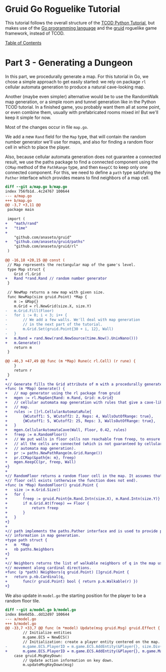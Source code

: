 # Gruid Go Roguelike Tutorial

This tutorial follows the overall structure of the [TCOD Python
Tutorial](http://rogueliketutorials.com/tutorials/tcod/v2), but makes use of
the [Go programming language](https://golang.org/) and the
[gruid](https://github.com/anaseto/gruid) roguelike game framework, instead of
TCOD.

[Table of Contents](https://github.com/anaseto/gruid-rltuto)

# Part 3 - Generating a Dungeon

In this part, we procedurally generate a map. For this tutorial in Go, we chose
a simple approach to get easily started: we rely on package `rl` cellular
automata generation to produce a natural cave-looking map.

Another (maybe even simpler) alternative would be to use the RandomWalk map
generation, or a simple room and tunnel generation like in the Python TCOD
tutorial. In a finished game, you probably want them all at some point, or even
combine them, usually with prefabricated rooms mixed in! But we'll keep it
simple for now.

Most of the changes occur in file `map.go`.

We add a new `Rand` field for the `Map` type, that will contain the random
number generator we'll use for maps, and also for finding a random floor cell
in which to place the player.

Also, because cellular automata generation does not guarantee a connected
result, we use the paths package to find a connected component using the `CCMap`
method of the `PathRange` type, and then `KeepCC` to keep only one connected
component. For this, we need to define a `path` type satisfying the `Pather`
interface which provides means to find neighbors of a map cell.

``` diff
diff --git a/map.go b/map.go
index 756fb1d..4c24767 100644
--- a/map.go
+++ b/map.go
@@ -3,7 +3,11 @@
 package main
 
 import (
+	"math/rand"
+	"time"
+
 	"github.com/anaseto/gruid"
+	"github.com/anaseto/gruid/paths"
 	"github.com/anaseto/gruid/rl"
 )
 
@@ -16,18 +20,15 @@ const (
 // Map represents the rectangular map of the game's level.
 type Map struct {
 	Grid rl.Grid
+	Rand *rand.Rand // random number generator
 }
 
 // NewMap returns a new map with given size.
 func NewMap(size gruid.Point) *Map {
 	m := &Map{}
 	m.Grid = rl.NewGrid(size.X, size.Y)
-	m.Grid.Fill(Floor)
-	for i := 0; i < 3; i++ {
-		// We add a few walls. We'll deal with map generation
-		// in the next part of the tutorial.
-		m.Grid.Set(gruid.Point{30 + i, 12}, Wall)
-	}
+	m.Rand = rand.New(rand.NewSource(time.Now().UnixNano()))
+	m.Generate()
 	return m
 }
 
@@ -46,3 +47,49 @@ func (m *Map) Rune(c rl.Cell) (r rune) {
 	}
 	return r
 }
+
+// Generate fills the Grid attribute of m with a procedurally generated map.
+func (m *Map) Generate() {
+	// map generator using the rl package from gruid
+	mgen := rl.MapGen{Rand: m.Rand, Grid: m.Grid}
+	// cellular automata map generation with rules that give a cave-like
+	// map.
+	rules := []rl.CellularAutomataRule{
+		{WCutoff1: 5, WCutoff2: 2, Reps: 4, WallsOutOfRange: true},
+		{WCutoff1: 5, WCutoff2: 25, Reps: 3, WallsOutOfRange: true},
+	}
+	mgen.CellularAutomataCave(Wall, Floor, 0.42, rules)
+	freep := m.RandomFloor()
+	// We put walls in floor cells non reachable from freep, to ensure that
+	// all the cells are connected (which is not guaranteed by cellular
+	// automata map generation).
+	pr := paths.NewPathRange(m.Grid.Range())
+	pr.CCMap(&path{m: m}, freep)
+	mgen.KeepCC(pr, freep, Wall)
+}
+
+// RandomFloor returns a random floor cell in the map. It assumes that such a
+// floor cell exists (otherwise the function does not end).
+func (m *Map) RandomFloor() gruid.Point {
+	size := m.Grid.Size()
+	for {
+		freep := gruid.Point{m.Rand.Intn(size.X), m.Rand.Intn(size.Y)}
+		if m.Grid.At(freep) == Floor {
+			return freep
+		}
+	}
+}
+
+// path implements the paths.Pather interface and is used to provide pathing
+// information in map generation.
+type path struct {
+	m  *Map
+	nb paths.Neighbors
+}
+
+// Neighbors returns the list of walkable neighbors of q in the map using 4-way
+// movement along cardinal directions.
+func (p *path) Neighbors(q gruid.Point) []gruid.Point {
+	return p.nb.Cardinal(q,
+		func(r gruid.Point) bool { return p.m.Walkable(r) })
+}
```

We also update in `model.go` the starting position for the player to be a
random floor tile.

``` diff
diff --git a/model.go b/model.go
index 84e6d5b..dd12d97 100644
--- a/model.go
+++ b/model.go
@@ -33,7 +33,7 @@ func (m *model) Update(msg gruid.Msg) gruid.Effect {
 		// Initialize entities
 		m.game.ECS = NewECS()
 		// Initialization: create a player entity centered on the map.
-		m.game.ECS.PlayerID = m.game.ECS.AddEntity(&Player{}, size.Div(2))
+		m.game.ECS.PlayerID = m.game.ECS.AddEntity(&Player{}, m.game.Map.RandomFloor())
 	case gruid.MsgKeyDown:
 		// Update action information on key down.
 		m.updateMsgKeyDown(msg)
```
